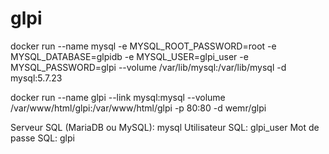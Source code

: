 # glpi


docker run --name mysql -e MYSQL_ROOT_PASSWORD=root -e MYSQL_DATABASE=glpidb -e MYSQL_USER=glpi_user -e MYSQL_PASSWORD=glpi --volume /var/lib/mysql:/var/lib/mysql -d mysql:5.7.23

docker run --name glpi --link mysql:mysql --volume /var/www/html/glpi:/var/www/html/glpi -p 80:80 -d wemr/glpi

Serveur SQL (MariaDB ou MySQL): mysql
Utilisateur SQL: glpi_user
Mot de passe SQL: glpi
